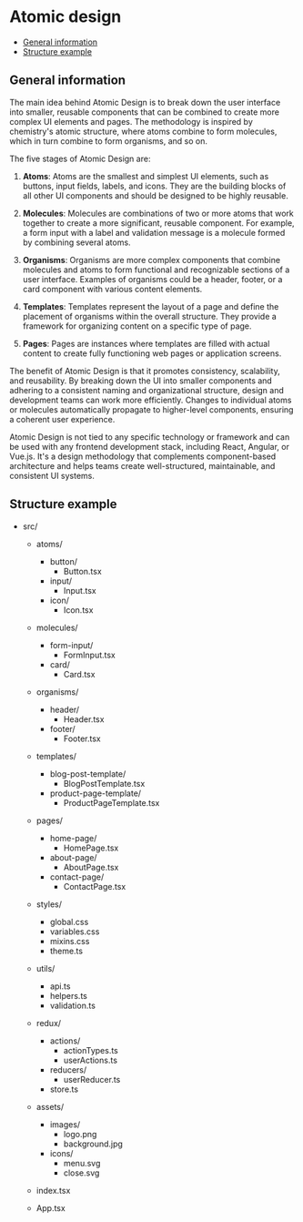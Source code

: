 # Atomic design

- [General information](#general-information)
- [Structure example](#structure-example)

## General information

The main idea behind Atomic Design is to break down the user interface into smaller, reusable components that can be combined to create more complex UI elements and pages. The methodology is inspired by chemistry's atomic structure, where atoms combine to form molecules, which in turn combine to form organisms, and so on.

The five stages of Atomic Design are:

1. **Atoms**:
   Atoms are the smallest and simplest UI elements, such as buttons, input fields, labels, and icons. They are the building blocks of all other UI components and should be designed to be highly reusable.

2. **Molecules**:
   Molecules are combinations of two or more atoms that work together to create a more significant, reusable component. For example, a form input with a label and validation message is a molecule formed by combining several atoms.

3. **Organisms**:
   Organisms are more complex components that combine molecules and atoms to form functional and recognizable sections of a user interface. Examples of organisms could be a header, footer, or a card component with various content elements.

4. **Templates**:
   Templates represent the layout of a page and define the placement of organisms within the overall structure. They provide a framework for organizing content on a specific type of page.

5. **Pages**:
   Pages are instances where templates are filled with actual content to create fully functioning web pages or application screens.

The benefit of Atomic Design is that it promotes consistency, scalability, and reusability. By breaking down the UI into smaller components and adhering to a consistent naming and organizational structure, design and development teams can work more efficiently. Changes to individual atoms or molecules automatically propagate to higher-level components, ensuring a coherent user experience.

Atomic Design is not tied to any specific technology or framework and can be used with any frontend development stack, including React, Angular, or Vue.js. It's a design methodology that complements component-based architecture and helps teams create well-structured, maintainable, and consistent UI systems.

## Structure example

- src/

  - atoms/

    - button/
      - Button.tsx
    - input/
      - Input.tsx
    - icon/
      - Icon.tsx

  - molecules/

    - form-input/
      - FormInput.tsx
    - card/
      - Card.tsx

  - organisms/

    - header/
      - Header.tsx
    - footer/
      - Footer.tsx

  - templates/

    - blog-post-template/
      - BlogPostTemplate.tsx
    - product-page-template/
      - ProductPageTemplate.tsx

  - pages/

    - home-page/
      - HomePage.tsx
    - about-page/
      - AboutPage.tsx
    - contact-page/
      - ContactPage.tsx

  - styles/

    - global.css
    - variables.css
    - mixins.css
    - theme.ts

  - utils/

    - api.ts
    - helpers.ts
    - validation.ts

  - redux/

    - actions/
      - actionTypes.ts
      - userActions.ts
    - reducers/
      - userReducer.ts
    - store.ts

  - assets/

    - images/
      - logo.png
      - background.jpg
    - icons/
      - menu.svg
      - close.svg

  - index.tsx
  - App.tsx

